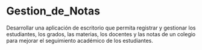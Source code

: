 # Gestion_de_Notas
Desarrollar una aplicación de escritorio que permita registrar y gestionar los estudiantes, los grados, las materias, los docentes y las notas de un colegio para mejorar el seguimiento académico de los estudiantes.
